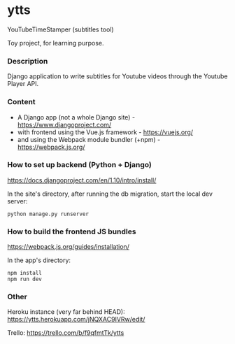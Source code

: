 # ytts #
YouTubeTimeStamper (subtitles tool)

Toy project, for learning purpose.

### Description ###
Django application to write subtitles for Youtube videos through the Youtube Player API.

### Content ###
* A Django app (not a whole Django site) - https://www.djangoproject.com/
* with frontend using the Vue.js framework - https://vuejs.org/
* and using the Webpack module bundler (+npm) - https://webpack.js.org/

### How to set up backend (Python + Django) ###
https://docs.djangoproject.com/en/1.10/intro/install/

In the site's directory, after running the db migration, start the local dev server:
```
python manage.py runserver
```
### How to build the frontend JS bundles ###
https://webpack.js.org/guides/installation/

In the app's directory:
```
npm install
npm run dev
```

### Other ###
Heroku instance (very far behind HEAD): https://ytts.herokuapp.com/jNQXAC9IVRw/edit/

Trello: https://trello.com/b/f9qfmtTk/ytts

